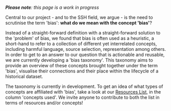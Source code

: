 _**Please note**: this page is a work in progress_

Central to our project - and to the SSH field, we argue - is the need to scrutinise the term 'bias': **what do we mean with the concept 'bias'**?

Instead of a straight-forward definition with a straight-forward solution to the 'problem' of bias, we found that bias is often used as a heuristic, a short-hand to refer to a collection of different yet interrelated concepts, including harmful language, source selection, representation among others. In order to get to an answer to our question that is actionable and reusable, we are currently developing a 'bias taxonomy'. This taxonomy aims to provide an overview of these concepts brought together under the term 'bias', visualise their connections and their place within the lifecycle of a historical dataset. 

The taxonomy is currently in development. To get an idea of what types of concepts are affiliated with 'bias', take a look at our [Resources List](combattingbias.huygens.knaw.nl/resourcesandpublications/resources.md), in the column 'concepts used'. We invite anyone to contribute to both the list in terms of resources and/or concepts!
